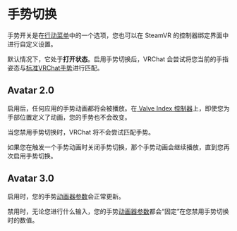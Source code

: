 # 手势切换

手势开关是在[行动菜单](/docs.vrchat.com/OVERVIEW/controls/action-menu.md)中的一个选项，您也可以在 SteamVR 的控制器绑定界面中进行自定义设置。

默认情况下，它处于**打开状态**。启用手势切换后，VRChat 会尝试将您当前的手指姿态与[标准VRChat手势](/docs.vrchat.com/OVERVIEW/controls/valve-index.md)进行匹配。

## Avatar 2.0

启用后，任何应用的手势动画都将会被播放。在[ Valve Index 控制器](/docs.vrchat.com/OVERVIEW/controls/valve-index.md)上，即使您为手部位置定义了动画，您的手势也不会改变。

当您禁用手势切换时，VRChat 将不会尝试匹配手势。

如果您在触发一个手势动画时关闭手势切换，那个手势动画会继续播放，直到您再次启用手势切换。

## Avatar 3.0

启用时，您的手势[动画器参数](/creators.vrchat.com/avatars/animator-parameters.md)会正常更新。

禁用时，无论您进行什么输入，您的手势[动画器参数](/creators.vrchat.com/avatars/animator-parameters.md)都会“固定”在您禁用手势切换时的数值。
